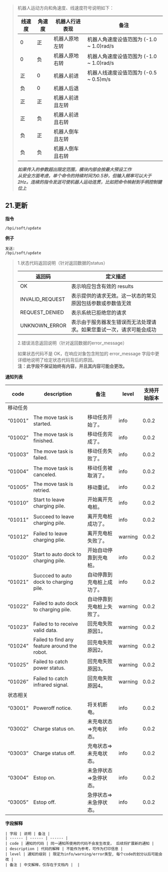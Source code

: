 > 机器人运动方向和角速度、线速度符号说明如下：  
>
> | 线速度 | 角速度 | 机器人行进表现 | 备注 |   
> | ------ | ------ | ------ | ------ |  
> | 0 | 正 | 机器人原地左转 | 机器人角速度设值范围为 (-1.0 ~ 1.0)rad/s |   
> | 0 | 负 | 机器人原地右转 | 机器人角速度设值范围为 (-1.0 ~ 1.0)rad/s |   
> | 正 | 0 | 机器人前进 | 机器人线速度设值范围为 (-0.5 ~ 0.5)m/s |   
> | 负 | 0 | 机器人后退 |  |  
> | 正 | 正 | 机器人前进且左转 |  |  
> | 正 | 负 | 机器人前进且右转 |  |  
> | 负 | 正 | 机器人倒车且左转 |  |  
> | 负 | 负 | 机器人倒车且右转 |  | 
>
> ***如果传入的参数超出限定范围，模块内部会按最大预设工作***  
> ***从安全方面考虑，单个命令的持续时间为0.5秒，但输入频率可以大于2Hz。连续的指令发送可使机器人运动连贯，比如把命令映射到手柄控制键位上***


21.更新
-------------
**指令**  

    /bpi/soft/update

**例子**  

	发送:  
    /bpi/soft/update
    
> 1.状态代码返回说明（针对返回数据的status） 
>
> | 返回码 | 定义描述 |  
> | ------ | ------ |  
> | OK | 表示响应包含有效的 results |   
> | INVALID_REQUEST | 	表示提供的请求无效。这一状态的常见原因包括参数或参数值无效 |   
> | REQUEST_DENIED | 表示系统已拒绝您的请求 |   
> | UNKNOWN_ERROR | 表示由于服务器发生错误而无法处理请求。如果您重试一次，请求可能会成功 |
>
> 2.错误消息返回说明（针对返回数据的error_message）
>
> 如果状态代码不是 OK，在响应对象包含附加的 error_message 字段中更详细地说明了给定状态代码背后的原因。  
> **注：此字段不保证始终有内容，并且其内容可能会更改。**

**通知列表**  

| code | description | 备注 | level | 支持开始版本 |   
| ------ | ------ | ------ | ------ | ------ |    
| 移动任务 |  |  |  |  |  
| “01001” | The move task is started. | 移动任务开始了。 | info | 0.0.2 |   
| “01002” | The move task is finished. | 移动任务完成了。 | info | 0.0.2 |   
| “01003” | The move task is failed. | 移动任务失败了。 | info | 0.0.2 |   
| “01004” | The move task is canceled. | 移动任务被取消了。 | info | 0.0.2 |   
| “01005” | The move task is retried. | 移动重试。 | info | 0.0.2 |   
| “01010” | Start to leave charging pile. | 开始离开充电桩。 | info | 0.0.2 |   
| “01011” | Succeed to leave charging pile. | 离开充电桩成功了。 | info | 0.0.2 |   
| “01012” | Failed to leave charging plie. | 离开充电桩失败了。 | warning | 0.0.2 |   
| “01020” | Start to auto dock to charging pile. | 开始自动停靠到充电桩。 | info | 0.0.2 |   
| “01021” | Succced to auto dock to charging pile. | 自动停靠到充电桩上成功了。 | info | 0.0.2 |   
| “01022” | Failed to auto dock to charging pile. | 自动停靠到充电桩上失败了。 | warning | 0.0.2 |   
| “01023” | Failed to to receive valid data. | 回充电失败原因1。 | warning | 0.0.2 |   
| “01024” | Failed to find any feature around the robot. | 回充电失败原因2。 | warning | 0.0.2 |   
| “01025” | Failed to catch power status. | 回充电失败原因3。 | warning | 0.0.2 |   
| “01026” | Failed to catch infrared signal. | 回充电失败原因4。 | warning | 0.0.2 |   
| 状态相关 |  |  |  |  |  
| “03001” | Poweroff notice. | 将关机断电。 | info | 0.0.2 |   
| “03002” | Charge status on. | 未充电状态=>充电状态。 | info | 0.0.2 |   
| “03003” | Charge status off. | 充电状态=>未充电状态。 | info | 0.0.2 |   
| “03004” | Estop on. | 未急停状态=>急停状态。 | info | 0.0.2 |   
| “03005” | Estop off. | 急停状态=>未急停状态。 | info | 0.0.2 |   

**字段解释** 

	| 字段 | 说明 | 备注 | 
	| ------ | ------ | ------ |  
	| code | 通知的代码 | 同一通知所使用的代码不会发生改变， 后续将扩展新的通知 |   
	| description | 代码的解释 | 不能作为参考，可作为打印信息 |   
	| level | 通知的级别 | 限定为info/warning/error类型, 每个code的划分以后可能会改 |   
	| 备注 | 中文解释，仅存在于文档内 |  |   

